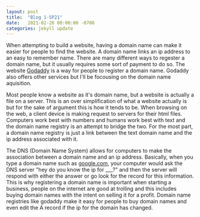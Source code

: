 ```yaml
---
layout: post
title:  "Blog 1-SP21"
date:   2021-02-26 00:00:00 -0700
categories: jekyll update
---
```

When attempting to build a website, having a domain name can make it easier for people to find the website. A domain name links an ip address to an easy to remember name. There are many different ways to regester a domain name, but it usually requires some sort of payment to do so. The website <a href="https://www.godaddy.com/" target="_blank">Godaddy</a> is a way for people to register a domain name. Godaddy also offers other services but I'll be focousing on the domain name aquisition.

Most people know a website as it's domain name, but a website is actually a file on a server. This is an over simplification of what a website actually is but for the sake of argument this is how it tends to be. When browsing on the web, a client device is making request to servers for their html files. Computers work best with numbers and humans work best with text and the domain name registry is an attempt to bridge the two. For the most part, a domain name registry is just a link between the text domain name and the ip address associated with it. 

The DNS (Domain Name System) allows for computers to make the association between a domain name and an ip address. Basically, when you type a domain name such as <a href="https://www.google.com/" target="blank">google.com</a>, your computer would ask the DNS server "hey do you know the ip for ___?" and then the server will respond with either the answer or go look for the record for this information. This is why registering a domain name is important when starting a business, people on the internet are good at trolling and this includes buying domain names with the intent on selling it for a profit. Domain name registries like godaddy make it easy for people to buy domain names and even edit the A record if the ip for the domain has changed.